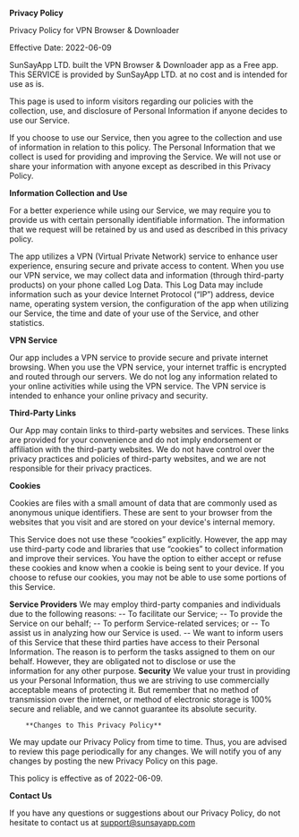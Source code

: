 **Privacy Policy**

Privacy Policy for VPN Browser & Downloader

Effective Date: 2022-06-09

SunSayApp LTD. built the VPN Browser & Downloader app as a Free app. This SERVICE is provided by SunSayApp LTD. at no cost and is intended for use as is.

This page is used to inform visitors regarding our policies with the collection, use, and disclosure of Personal Information if anyone decides to use our Service.

If you choose to use our Service, then you agree to the collection and use of information in relation to this policy. The Personal Information that we collect is used for providing and improving the Service. We will not use or share your information with anyone except as described in this Privacy Policy.

**Information Collection and Use**

For a better experience while using our Service, we may require you to provide us with certain personally identifiable information. The information that we request will be retained by us and used as described in this privacy policy.

The app utilizes a VPN (Virtual Private Network) service to enhance user experience, ensuring secure and private access to content. When you use our VPN service, we may collect data and information (through third-party products) on your phone called Log Data. This Log Data may include information such as your device Internet Protocol (“IP”) address, device name, operating system version, the configuration of the app when utilizing our Service, the time and date of your use of the Service, and other statistics.

**VPN Service**

Our app includes a VPN service to provide secure and private internet browsing. When you use the VPN service, your internet traffic is encrypted and routed through our servers. We do not log any information related to your online activities while using the VPN service. The VPN service is intended to enhance your online privacy and security.

**Third-Party Links**

Our App may contain links to third-party websites and services. These links are provided for your convenience and do not imply endorsement or affiliation with the third-party websites. We do not have control over the privacy practices and policies of third-party websites, and we are not responsible for their privacy practices.

**Cookies**

Cookies are files with a small amount of data that are commonly used as anonymous unique identifiers. These are sent to your browser from the websites that you visit and are stored on your device's internal memory.

This Service does not use these “cookies” explicitly. However, the app may use third-party code and libraries that use “cookies” to collect information and improve their services. You have the option to either accept or refuse these cookies and know when a cookie is being sent to your device. If you choose to refuse our cookies, you may not be able to use some portions of this Service.

**Service Providers**
We may employ third-party companies and individuals due to the following reasons:
  -- To facilitate our Service;
  -- To provide the Service on our behalf;
  -- To perform Service-related services; or
        -- To assist us in analyzing how our Service is used.
        -- We want to inform users of this Service that these third parties have access to their Personal Information. The reason is to perform the tasks assigned to them on our behalf. However, they are obligated not to disclose or use the     
           information for any other purpose.
**Security**
        We value your trust in providing us your Personal Information, thus we are striving to use commercially acceptable means of protecting it. But remember that no method of transmission over the internet, or method of electronic storage is 100% secure and reliable, and we cannot guarantee its absolute security.

        **Changes to This Privacy Policy**

We may update our Privacy Policy from time to time. Thus, you are advised to review this page periodically for any changes. We will notify you of any changes by posting the new Privacy Policy on this page.

This policy is effective as of 2022-06-09.

**Contact Us**

If you have any questions or suggestions about our Privacy Policy, do not hesitate to contact us at [support@sunsayapp.com](mailto:support@sunsayapp.com)
